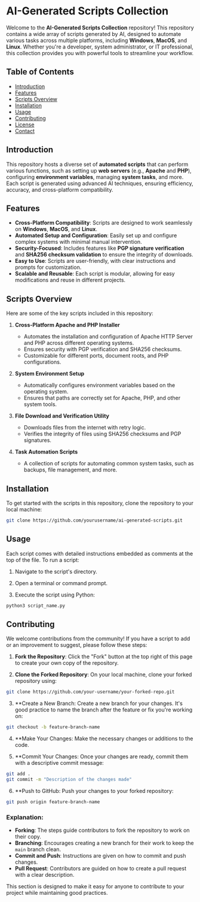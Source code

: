 # AI-Generated Scripts Collection

Welcome to the **AI-Generated Scripts Collection** repository! This repository contains a wide array of scripts generated by AI, designed to automate various tasks across multiple platforms, including **Windows**, **MacOS**, and **Linux**. Whether you're a developer, system administrator, or IT professional, this collection provides you with powerful tools to streamline your workflow.

## Table of Contents

- [Introduction](#introduction)
- [Features](#features)
- [Scripts Overview](#scripts-overview)
- [Installation](#installation)
- [Usage](#usage)
- [Contributing](#contributing)
- [License](#license)
- [Contact](#contact)

## Introduction

This repository hosts a diverse set of **automated scripts** that can perform various functions, such as setting up **web servers** (e.g., **Apache** and **PHP**), configuring **environment variables**, managing **system tasks**, and more. Each script is generated using advanced AI techniques, ensuring efficiency, accuracy, and cross-platform compatibility.

## Features

- **Cross-Platform Compatibility**: Scripts are designed to work seamlessly on **Windows**, **MacOS**, and **Linux**.
- **Automated Setup and Configuration**: Easily set up and configure complex systems with minimal manual intervention.
- **Security-Focused**: Includes features like **PGP signature verification** and **SHA256 checksum validation** to ensure the integrity of downloads.
- **Easy to Use**: Scripts are user-friendly, with clear instructions and prompts for customization.
- **Scalable and Reusable**: Each script is modular, allowing for easy modifications and reuse in different projects.

## Scripts Overview

Here are some of the key scripts included in this repository:

1. **Cross-Platform Apache and PHP Installer**
   - Automates the installation and configuration of Apache HTTP Server and PHP across different operating systems.
   - Ensures security with PGP verification and SHA256 checksums.
   - Customizable for different ports, document roots, and PHP configurations.

2. **System Environment Setup**
   - Automatically configures environment variables based on the operating system.
   - Ensures that paths are correctly set for Apache, PHP, and other system tools.

3. **File Download and Verification Utility**
   - Downloads files from the internet with retry logic.
   - Verifies the integrity of files using SHA256 checksums and PGP signatures.

4. **Task Automation Scripts**
   - A collection of scripts for automating common system tasks, such as backups, file management, and more.

## Installation

To get started with the scripts in this repository, clone the repository to your local machine:

```bash
git clone https://github.com/yourusername/ai-generated-scripts.git
```

## Usage

Each script comes with detailed instructions embedded as comments at the top of the file. To run a script:

1. Navigate to the script's directory.

2. Open a terminal or command prompt.

3. Execute the script using Python:

```bash
python3 script_name.py
```

## Contributing

We welcome contributions from the community! If you have a script to add or an improvement to suggest, please follow these steps:

1. **Fork the Repository**: Click the "Fork" button at the top right of this page to create your own copy of the repository.

2. **Clone the Forked Repository**: On your local machine, clone your forked repository using:

```bash
git clone https://github.com/your-username/your-forked-repo.git
```
3. **Create a New Branch: Create a new branch for your changes. It's good practice to name the branch after the feature or fix you're working on:

```bash
git checkout -b feature-branch-name
```
4. **Make Your Changes: Make the necessary changes or additions to the code.

5. **Commit Your Changes: Once your changes are ready, commit them with a descriptive commit message:

```bash
git add .
git commit -m "Description of the changes made"
```
6. **Push to GitHub: Push your changes to your forked repository:
```bash
git push origin feature-branch-name
```

### Explanation:

- **Forking**: The steps guide contributors to fork the repository to work on their copy.
- **Branching**: Encourages creating a new branch for their work to keep the `main` branch clean.
- **Commit and Push**: Instructions are given on how to commit and push changes.
- **Pull Request**: Contributors are guided on how to create a pull request with a clear description.

This section is designed to make it easy for anyone to contribute to your project while maintaining good practices.
